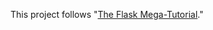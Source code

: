 This project follows "[The Flask Mega-Tutorial](https://blog.miguelgrinberg.com/post/the-flask-mega-tutorial-part-i-hello-world)."

